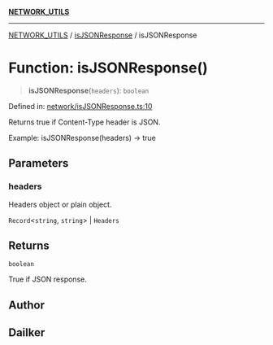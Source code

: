 [**NETWORK_UTILS**](../../README.md)

***

[NETWORK_UTILS](../../README.md) / [isJSONResponse](../README.md) / isJSONResponse

# Function: isJSONResponse()

> **isJSONResponse**(`headers`): `boolean`

Defined in: [network/isJSONResponse.ts:10](https://github.com/dailker/everyutil/blob/26e2bb73429918cf0d08899e9efd90b82a42c92e/src/network/isJSONResponse.ts#L10)

Returns true if Content-Type header is JSON.

Example: isJSONResponse(headers) → true

## Parameters

### headers

Headers object or plain object.

`Record`\<`string`, `string`\> | `Headers`

## Returns

`boolean`

True if JSON response.

## Author

## Dailker
